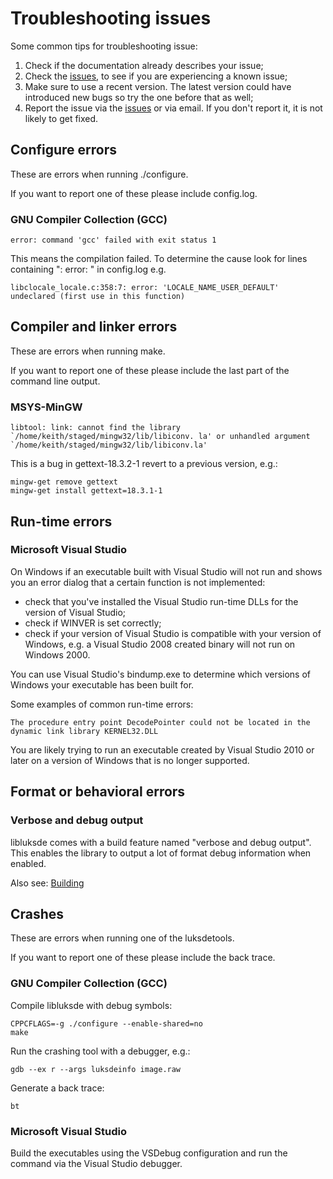 # Troubleshooting issues
Some common tips for troubleshooting issue:

1. Check if the documentation already describes your issue;
2. Check the [issues](https://github.com/libyal/libluksde/issues), to see if you are experiencing a known issue;
3. Make sure to use a recent version. The latest version could have introduced new bugs so try the one before that as well;
4. Report the issue via the [issues](https://github.com/libyal/libluksde/issues) or via email. If you don't report it, it is not likely to get fixed.

## Configure errors
These are errors when running ./configure.

If you want to report one of these please include config.log.

### GNU Compiler Collection (GCC)
```
error: command 'gcc' failed with exit status 1
```

This means the compilation failed. To determine the cause look for lines containing ": error: " in config.log e.g.
```
libclocale_locale.c:358:7: error: 'LOCALE_NAME_USER_DEFAULT' undeclared (first use in this function)
```

## Compiler and linker errors
These are errors when running make.

If you want to report one of these please include the last part of the command line output.

### MSYS-MinGW
```
libtool: link: cannot find the library `/home/keith/staged/mingw32/lib/libiconv. la' or unhandled argument `/home/keith/staged/mingw32/lib/libiconv.la'
```

This is a bug in gettext-18.3.2-1 revert to a previous version, e.g.:
```
mingw-get remove gettext
mingw-get install gettext=18.3.1-1
```

## Run-time errors
### Microsoft Visual Studio
On Windows if an executable built with Visual Studio will not run and shows you an error dialog that a certain function is not implemented:
* check that you've installed the Visual Studio run-time DLLs for the version of Visual Studio;
* check if WINVER is set correctly;
* check if your version of Visual Studio is compatible with your version of Windows, e.g. a Visual Studio 2008 created binary will not run on Windows 2000.

You can use Visual Studio's bindump.exe to determine which versions of Windows your executable has been built for.

Some examples of common run-time errors:
```
The procedure entry point DecodePointer could not be located in the dynamic link library KERNEL32.DLL
```

You are likely trying to run an executable created by Visual Studio 2010 or later on a version of Windows that is no longer supported. 

## Format or behavioral errors
### Verbose and debug output
libluksde comes with a build feature named "verbose and debug output".
This enables the library to output a lot of format debug information when enabled.

Also see: [Building](https://github.com/libyal/libluksde/wiki/Building)

## Crashes
These are errors when running one of the luksdetools.

If you want to report one of these please include the back trace.

### GNU Compiler Collection (GCC)
Compile libluksde with debug symbols:
```
CPPCFLAGS=-g ./configure --enable-shared=no
make
```

Run the crashing tool with a debugger, e.g.:
```
gdb --ex r --args luksdeinfo image.raw
```

Generate a back trace:
```
bt
```

### Microsoft Visual Studio
Build the executables using the VSDebug configuration and run the command via the Visual Studio debugger.


